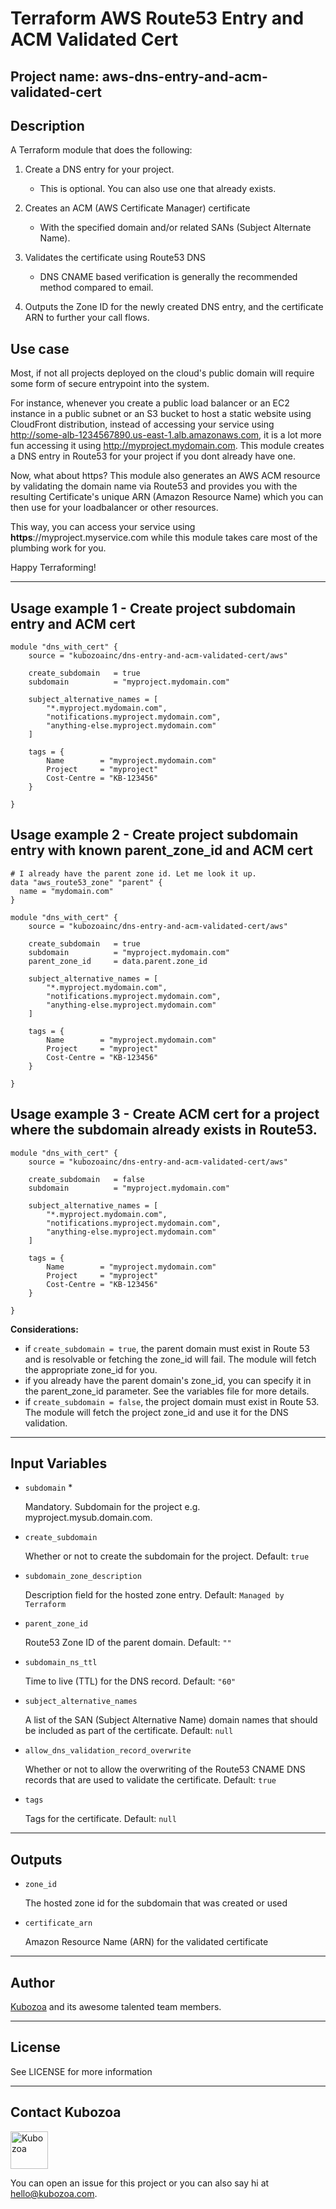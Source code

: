 # Terraform AWS Route53 Entry and ACM Validated Cert

## Project name: aws-dns-entry-and-acm-validated-cert

## Description

A Terraform module that does the following:

1. Create a DNS entry for your project.
    * This is optional. You can also use one that already exists.

2. Creates an ACM (AWS Certificate Manager) certificate
    * With the specified domain and/or related SANs (Subject Alternate Name).

3. Validates the certificate using Route53 DNS 
    * DNS CNAME based verification is generally the recommended method compared to email.

4. Outputs the Zone ID for the newly created DNS entry, and the certificate ARN to further your call flows.

## Use case

Most, if not all projects deployed on the cloud's public domain will require some form of secure entrypoint into the system. 

For instance, whenever you create a public load balancer or an EC2 instance in a public subnet or an S3 bucket to host a static website using CloudFront distribution, instead of accessing your service using http://some-alb-1234567890.us-east-1.alb.amazonaws.com, it is a lot more fun accessing it using http://myproject.mydomain.com. This module creates a DNS entry in Route53 for your project if you dont already have one. 

Now, what about https? This module also generates an AWS ACM resource by validating the domain name via Route53 and provides you with the resulting Certificate's unique ARN (Amazon Resource Name) which you can then use for your loadbalancer or other  resources. 

This way, you can access your service using **https**://myproject.myservice.com while this module takes care most of the plumbing work for you.

Happy Terraforming!


***

## Usage example 1 - Create project subdomain entry and ACM cert

```
module "dns_with_cert" {
    source = "kubozoainc/dns-entry-and-acm-validated-cert/aws"

    create_subdomain   = true
    subdomain          = "myproject.mydomain.com"

    subject_alternative_names = [
        "*.myproject.mydomain.com",
        "notifications.myproject.mydomain.com",
        "anything-else.myproject.mydomain.com"
    ]

    tags = {
        Name        = "myproject.mydomain.com"
        Project     = "myproject"
        Cost-Centre = "KB-123456"
    }

}
```

## Usage example 2 - Create project subdomain entry with known parent_zone_id and ACM cert

```
# I already have the parent zone id. Let me look it up. 
data "aws_route53_zone" "parent" {
  name = "mydomain.com"
}

module "dns_with_cert" {
    source = "kubozoainc/dns-entry-and-acm-validated-cert/aws"

    create_subdomain   = true
    subdomain          = "myproject.mydomain.com"
    parent_zone_id     = data.parent.zone_id

    subject_alternative_names = [
        "*.myproject.mydomain.com",
        "notifications.myproject.mydomain.com",
        "anything-else.myproject.mydomain.com"
    ]

    tags = {
        Name        = "myproject.mydomain.com"
        Project     = "myproject"
        Cost-Centre = "KB-123456"
    }

}
```

## Usage example 3 - Create ACM cert for a project where the subdomain already exists in Route53.

```
module "dns_with_cert" {
    source = "kubozoainc/dns-entry-and-acm-validated-cert/aws"

    create_subdomain   = false
    subdomain          = "myproject.mydomain.com"

    subject_alternative_names = [
        "*.myproject.mydomain.com",
        "notifications.myproject.mydomain.com",
        "anything-else.myproject.mydomain.com"
    ]

    tags = {
        Name        = "myproject.mydomain.com"
        Project     = "myproject"
        Cost-Centre = "KB-123456"
    }

}
```

**Considerations:**

* if `create_subdomain = true`, the parent domain must exist in Route 53 and is resolvable or fetching the zone_id will fail. The module will fetch the appropriate zone_id for you.
* if you already have the parent domain's zone_id, you can specify it in the parent_zone_id parameter. See the variables file for more details.
* if `create_subdomain = false`, the project domain must exist in Route 53. The module will fetch the project zone_id and use it for the DNS validation. 

***

## Input Variables

* `subdomain` *

    Mandatory. Subdomain for the project e.g. myproject.mysub.domain.com.

* `create_subdomain`

    Whether or not to create the subdomain for the project. Default: `true`

* `subdomain_zone_description`

    Description field for the hosted zone entry. Default: `Managed by Terraform`

* `parent_zone_id`

    Route53 Zone ID of the parent domain. Default: `""`

* `subdomain_ns_ttl`

    Time to live (TTL) for the DNS record. Default: `"60"`

* `subject_alternative_names`

    A list of the SAN (Subject Alternative Name) domain names that should be included as part of the certificate. Default: `null`

* `allow_dns_validation_record_overwrite`

    Whether or not to allow the overwriting of the Route53 CNAME DNS records that are used to validate the certificate. Default: `true`

* `tags`

    Tags for the certificate. Default: `null`


***

## Outputs

* `zone_id`

    The hosted zone id for the subdomain that was created or used

* `certificate_arn`

    Amazon Resource Name (ARN) for the validated certificate

***

## Author

<a href="https://github.com/kubozoainc" target="_blank">Kubozoa</a> and its awesome talented team members. 

***

## License

See LICENSE for more information


***

## Contact Kubozoa

<a href="https://www.kubozoa.com" target="_blank"><img src="https://assets.kubozoa.com/logo/kubozoa-logo-nr-color.png" width="60" alt="Kubozoa"/></a>

You can open an issue for this project or you can also say hi at hello@kubozoa.com.
